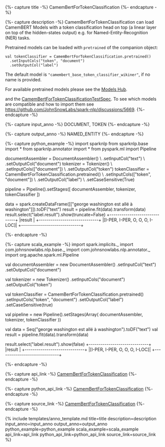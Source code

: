 {%- capture title -%}
CamemBertForTokenClassification
{%- endcapture -%}

{%- capture description -%}
CamemBertForTokenClassification can load CamemBERT Models with a token classification head on
top (a linear layer on top of the hidden-states output) e.g. for Named-Entity-Recognition
(NER) tasks.

Pretrained models can be loaded with `pretrained` of the companion object:
```
val tokenClassifier = CamemBertForTokenClassification.pretrained()
  .setInputCols("token", "document")
  .setOutputCol("label")
```
The default model is `"camembert_base_token_classifier_wikiner"`, if no name is provided.

For available pretrained models please see the
[Models Hub](https://sparknlp.org/models?task=Named+Entity+Recognition).

and the
[CamemBertForTokenClassificationTestSpec](https://github.com/JohnSnowLabs/spark-nlp/blob/master/src/test/scala/com/johnsnowlabs/nlp/annotators/classifier/dl/CamemBertForTokenClassificationTestSpec.scala).
To see which models are compatible and how to import them see
https://github.com/JohnSnowLabs/spark-nlp/discussions/5669.
{%- endcapture -%}

{%- capture input_anno -%}
DOCUMENT, TOKEN
{%- endcapture -%}

{%- capture output_anno -%}
NAMED_ENTITY
{%- endcapture -%}

{%- capture python_example -%}
import sparknlp
from sparknlp.base import *
from sparknlp.annotator import *
from pyspark.ml import Pipeline

documentAssembler = DocumentAssembler() \\
    .setInputCol("text") \\
    .setOutputCol("document")
tokenizer = Tokenizer() \\
    .setInputCols(["document"]) \\
    .setOutputCol("token")
tokenClassifier = CamemBertForTokenClassification.pretrained() \\
    .setInputCols(["token", "document"]) \\
    .setOutputCol("label") \\
    .setCaseSensitive(True)

pipeline = Pipeline().setStages([
    documentAssembler,
    tokenizer,
    tokenClassifier
])

data = spark.createDataFrame([["george washington est allé à washington"]]).toDF("text")
result = pipeline.fit(data).transform(data)
result.select("label.result").show(truncate=False)
+------------------------------+
|result                        |
+------------------------------+
|[I-PER, I-PER, O, O, O, I-LOC]|
+------------------------------+

{%- endcapture -%}

{%- capture scala_example -%}
import spark.implicits._
import com.johnsnowlabs.nlp.base._
import com.johnsnowlabs.nlp.annotator._
import org.apache.spark.ml.Pipeline

val documentAssembler = new DocumentAssembler()
  .setInputCol("text")
  .setOutputCol("document")

val tokenizer = new Tokenizer()
  .setInputCols("document")
  .setOutputCol("token")

val tokenClassifier = CamemBertForTokenClassification.pretrained()
  .setInputCols("token", "document")
  .setOutputCol("label")
  .setCaseSensitive(true)

val pipeline = new Pipeline().setStages(Array(
  documentAssembler,
  tokenizer,
  tokenClassifier
))

val data = Seq("george washington est allé à washington").toDF("text")
val result = pipeline.fit(data).transform(data)

result.select("label.result").show(false)
+------------------------------+
|result                        |
+------------------------------+
|[I-PER, I-PER, O, O, O, I-LOC]|
+------------------------------+

{%- endcapture -%}

{%- capture api_link -%}
[CamemBertForTokenClassification](/api/com/johnsnowlabs/nlp/annotators/classifier/dl/CamemBertForTokenClassification)
{%- endcapture -%}

{%- capture python_api_link -%}
[CamemBertForTokenClassification](/api/python/reference/autosummary/sparknlp/annotator/classifier_dl/camembert_for_token_classification/index.html#sparknlp.annotator.classifier_dl.camembert_for_token_classification.CamemBertForTokenClassification)
{%- endcapture -%}

{%- capture source_link -%}
[CamemBertForTokenClassification](https://github.com/JohnSnowLabs/spark-nlp/tree/master/src/main/scala/com/johnsnowlabs/nlp/annotators/classifier/dl/CamemBertForTokenClassification.scala)
{%- endcapture -%}

{% include templates/anno_template.md
title=title
description=description
input_anno=input_anno
output_anno=output_anno
python_example=python_example
scala_example=scala_example
api_link=api_link
python_api_link=python_api_link
source_link=source_link
%}